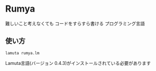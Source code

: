 # Rumya
難しいこと考えなくても コードをすらすら書ける プログラミング言語

## 使い方
```
lamuta rumya.lm
```
Lamuta言語(バージョン 0.4.3)がインストールされている必要があります
